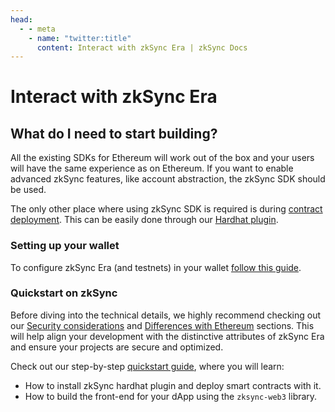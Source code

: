 ```yaml
---
head:
  - - meta
    - name: "twitter:title"
      content: Interact with zkSync Era | zkSync Docs
---
```


# Interact with zkSync Era

## What do I need to start building?

All the existing SDKs for Ethereum will work out of the box and your users will have the same experience as on Ethereum. If you want to enable advanced zkSync features, like account abstraction, the zkSync SDK should be used.

The only other place where using zkSync SDK is required is during [contract deployment](../developer-reference/contract-deployment.md). This can be easily done through our [Hardhat plugin](../tooling/hardhat/hardhat-zksync-deploy.md).

### Setting up your wallet

To configure zkSync Era (and testnets) in your wallet [follow this guide](../quick-start/add-zksync-to-metamask.md).

### Quickstart on zkSync

Before diving into the technical details, we highly recommend checking out our [Security considerations](./best-practices.md) and [Differences with Ethereum](../../build/developer-reference/differences-with-ethereum.md) sections. This will help align your development with the distinctive attributes of zkSync Era and ensure your projects are secure and optimized.

Check out our step-by-step [quickstart guide](../../build/quick-start/hello-world.md), where you will learn:

- How to install zkSync hardhat plugin and deploy smart contracts with it.
- How to build the front-end for your dApp using the `zksync-web3` library.
